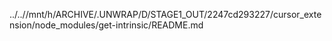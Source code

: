 ../..//mnt/h/ARCHIVE/.UNWRAP/D/STAGE1_OUT/2247cd293227/cursor_extension/node_modules/get-intrinsic/README.md